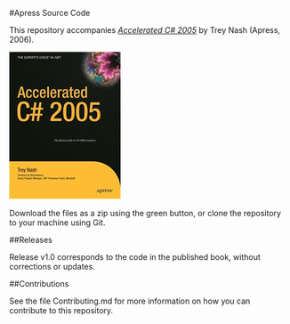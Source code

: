 #Apress Source Code

This repository accompanies [*Accelerated C# 2005*](http://www.apress.com/9781590597170) by Trey Nash (Apress, 2006).

![Cover image](9781590597170.jpg)

Download the files as a zip using the green button, or clone the repository to your machine using Git.

##Releases

Release v1.0 corresponds to the code in the published book, without corrections or updates.

##Contributions

See the file Contributing.md for more information on how you can contribute to this repository.
